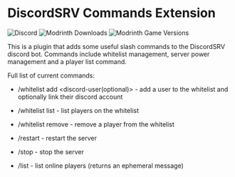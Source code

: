 # DiscordSRV Commands Extension
![Discord](https://img.shields.io/discord/1239268192078004324?style=flat&logo=discord&logoColor=%235865F2&logoSize=auto&link=https%3A%2F%2Fdiscord.gg%2F3AzwFhw8vQ)
![Modrinth Downloads](https://img.shields.io/modrinth/dt/discordsrv-commands-extension?style=flat&logo=modrinth&logoColor=%2300AF5C&label=Modrinth%20Downloads&link=https%3A%2F%2Fmodrinth.com%2Fplugin%2Fdiscordsrv-commands-extension)
![Modrinth Game Versions](https://img.shields.io/modrinth/game-versions/discordsrv-commands-extension?logo=modrinth&link=https%3A%2F%2Fmodrinth.com%2Fplugin%2Fdiscordsrv-commands-extension%2Fversions)


This is a plugin that adds some useful slash commands to the DiscordSRV discord bot.
Commands include whitelist management, server power management and a player list command.

Full list of current commands:
- /whitelist add  <username> <discord-user(optional)> - add a user to the whitelist and optionally link their discord account
- /whitelist list - list players on the whitelist
- /whitelist remove <username> - remove a player from the whitelist

- /restart - restart the server
- /stop - stop the server

- /list - list online players (returns an ephemeral message)
